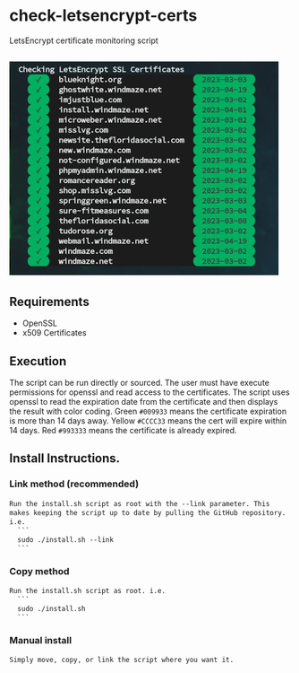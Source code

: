 # check-letsencrypt-certs
LetsEncrypt certificate monitoring script

## ![Example](images/check-letsencrypt-certs.png)

## **Requirements**
  * OpenSSL
  * x509 Certificates

## **Execution**
  The script can be run directly or sourced. The user must have execute permissions for openssl and read access to the certificates. The script uses openssl to read the expiration date from the certificate and then displays the result with color coding. Green `#009933` means the certificate expiration is more than 14 days away. Yellow `#CCCC33` means the cert will expire within 14 days. Red `#993333` means the certificate is already expired.

## **Install Instructions.**
  ### Link method (recommended)
    Run the install.sh script as root with the --link parameter. This makes keeping the script up to date by pulling the GitHub repository. i.e.
      ```
      sudo ./install.sh --link
      ```

  ### Copy method
  	Run the install.sh script as root. i.e.
      ```
  	  sudo ./install.sh
      ```

  ### Manual install
    Simply move, copy, or link the script where you want it.
